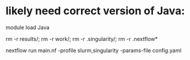 # likely need correct version of Java:
module load Java

rm -r results/; rm -r work/; rm -r .singularity/; rm -r .nextflow*

nextflow run main.nf -profile slurm,singularity -params-file config.yaml

